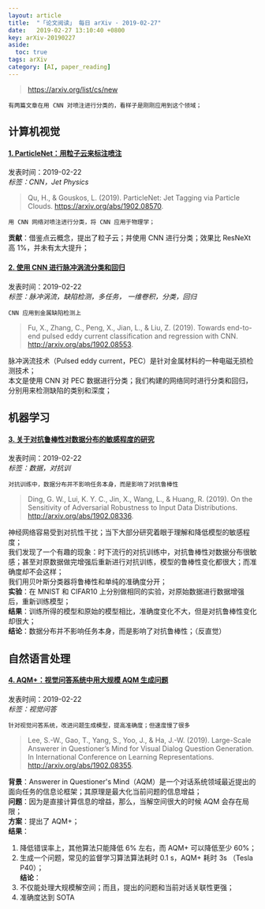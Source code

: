 ```yaml
---
layout: article
title:  "「论文阅读」 每日 arXiv · 2019-02-27"
date:   2019-02-27 13:10:40 +0800
key: arXiv-20190227
aside:
  toc: true
tags: arXiv
category: [AI, paper_reading]
---
```


><https://arxiv.org/list/cs/new>  

    有两篇文章在用 CNN 对喷注进行分类的，看样子是刚刚应用到这个领域；  


## 计算机视觉
#### [1. ParticleNet：用粒子云来标注喷注](http://cn.arxiv.org/abs/1902.08570)
发表时间：2019-02-22   
*标签：CNN，Jet Physics*  

<!--more-->

>Qu, H., & Gouskos, L. (2019). ParticleNet: Jet Tagging via Particle Clouds. <https://arxiv.org/abs/1902.08570>.    

    用 CNN 网络对喷注进行分类，将 CNN 应用于物理学；  

**贡献**：借鉴点云概念，提出了粒子云；并使用 CNN 进行分类；效果比 ResNeXt 高 1%，并未有太大提升；  


#### [2. 使用 CNN 进行脉冲涡流分类和回归](http://cn.arxiv.org/abs/1902.08553)  
发表时间：2019-02-22   
*标签：脉冲涡流，缺陷检测，多任务， 一维卷积，分类，回归*    

    CNN 应用到金属缺陷检测上

>Fu, X., Zhang, C., Peng, X., Jian, L., & Liu, Z. (2019). Towards end-to-end pulsed eddy current classification and regression with CNN. <http://arxiv.org/abs/1902.08553>.    

脉冲涡流技术（Pulsed eddy current，PEC）是针对金属材料的一种电磁无损检测技术；  
本文是使用 CNN 对 PEC 数据进行分类；我们构建的网络同时进行分类和回归，分别用来检测缺陷的类别和深度；  


## 机器学习

#### [3. 关于对抗鲁棒性对数据分布的敏感程度的研究](http://cn.arxiv.org/abs/1902.08336)  
发表时间：2019-02-22   
*标签：数据，对抗训*    

    对抗训练中，数据分布并不影响任务本身，而是影响了对抗鲁棒性

>Ding, G. W., Lui, K. Y. C., Jin, X., Wang, L., & Huang, R. (2019). On the Sensitivity of Adversarial Robustness to Input Data Distributions. <http://arxiv.org/abs/1902.08336>.   

神经网络容易受到对抗性干扰；当下大部分研究着眼于理解和降低模型的敏感程度；  
我们发现了一个有趣的现象：时下流行的对抗训练中，对抗鲁棒性对数据分布很敏感；甚至对原数据做完增强后重新进行对抗训练，模型的鲁棒性变化都很大；而准确度却不会这样；  
我们用贝叶斯分类器将鲁棒性和单纯的准确度分开；  
**实验**：在 MNIST 和 CIFAR10 上分别做相同的实验，对原始数据进行数据增强后，重新训练模型；  
**结果**：训练所得的模型和原始的模型相比，准确度变化不大，但是对抗鲁棒性变化却很大；  
**结论**：数据分布并不影响任务本身，而是影响了对抗鲁棒性；（反直觉）  


## 自然语言处理
#### [4. AQM+：视觉问答系统中用大规模 AQM 生成问题](http://cn.arxiv.org/abs/1902.08355)  
发表时间：2019-02-22   
*标签：视觉问答*    

    针对视觉问答系统，改进问题生成模型，提高准确度；但速度慢了很多  

>Lee, S.-W., Gao, T., Yang, S., Yoo, J., & Ha, J.-W. (2019). Large-Scale Answerer in Questioner’s Mind for Visual Dialog Question Generation. In International Conference on Learning Representations. <http://arxiv.org/abs/1902.08355>.  

**背景**：Answerer in Questioner's Mind（AQM）是一个对话系统领域最近提出的面向任务的信息论框架；其原理是最大化当前问题的信息增益；  
**问题**：因为是直接计算信息的增益，那么，当解空间很大的时候 AQM 会存在局限；  
**方案**：提出了 AQM+；  
**结果**：  
  1. 降低错误率上，其他算法只能降低 6% 左右，而 AQM+ 可以降低至少 60%；  
  2. 生成一个问题，常见的监督学习算法算法耗时 0.1 s，AQM+ 耗时 3s （Tesla P40）；  
**结论**：  
  1. 不仅能处理大规模解空间；而且，提出的问题和当前对话关联性更强；  
  2. 准确度达到 SOTA  
